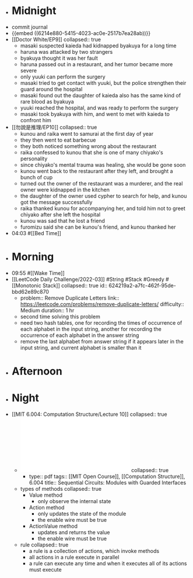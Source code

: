 - # Midnight
- commit journal
- {{embed ((6214e880-5415-4023-ac0e-2517b7ea28ab))}}
- [[Doctor White/EP9]]
  collapsed:: true
	- masaki suspected kaieda had kidnapped byakuya for a long time
	- haruna was attacked by two strangers
	- byakuya thought it was her fault
	- haruna passed out in a restaurant, and her tumor became more severe
	- only yuuki can perform the surgery
	- masaki tried to get contact with yuuki, but the police strengthen their guard around the hospital
	- masaki found out the daughter of kaieda also has the same kind of rare blood as byakuya
	- yuuki reached the hospital, and was ready to perform the surgery
	- masaki took byakuya with him, and went to met with kaieda to confront him
- [[勿說是推理/EP10]]
  collapsed:: true
	- kunou and raika went to samurai at the first day of year
	- they then went to eat barbecue
	- they both noticed something wrong about the restaurant
	- raika confessed to kunou that she is one of many chiyako's personality
	- since chiyako's mental trauma was healing, she would be gone soon
	- kunou went back to the restaurant after they left, and brought a bunch of cup
	- turned out the owner of the restaurant was a murderer, and the real owner were kidnapped in the kitchen
	- the daughter of the owner used cypher to search for help, and kunou got the message successfully
	- raika thanked kunou for accompanying her, and told him not to greet chiyako after she left the hospital
	- kunou was sad that he lost a friend
	- furomizu said she can be kunou's friend, and kunou thanked her
- 04:03 #[[Bed Time]]
- # Morning
- 09:55 #[[Wake Time]]
- [[LeetCode Daily Challenge/2022-03]] #String #Stack #Greedy #[[Monotonic Stack]]
  collapsed:: true
  id:: 624219a2-a7fc-462f-95de-bbd62e89c870
	- problem:: Remove Duplicate Letters
	  link:: https://leetcode.com/problems/remove-duplicate-letters/
	  difficulty:: Medium
	  duration:: 1 hr
	- second time solving this problem
	- need two hash tables, one for recording the times of occurrence of each alphabet in the input string, another for recording the occurrence of each alphabet in the answer string
	- remove the last alphabet from answer string if it appears later in the input string, and current alphabet is smaller than it
- # Afternoon
- # Night
- [[MIT 6.004: Computation Structure/Lecture 10]]
  collapsed:: true
	- ![L10.pdf](../assets/L10_1647607828911_0.pdf)
	  collapsed:: true
		- type:: pdf
		  tags:: [[MIT Open Course]], [[Computation Structure]], 6.004
		  title:: Sequential Circuits: Modules with Guarded Interfaces
	- types of methods
	  collapsed:: true
		- Value method
			- only observe the internal state
		- Action method
			- only updates the state of the module
			- the enable wire must be true
		- ActionValue method
			- updates and returns the value
			- the enable wire must be true
	- rule
	  collapsed:: true
		- a rule is a collection of actions, which invoke methods
		- all actions in a rule execute in parallel
		- a rule can execute any time and when it executes all of its actions must execute